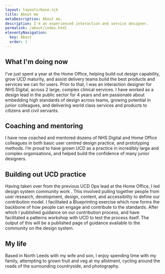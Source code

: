 ```yaml
---
layout: layouts/base.njk
title: About me
metaDescription: About me.
description: I'm an experienced interaction and service designer.
permalink: /about/index.html
eleventyNavigation:
  key: About
  order: 1
---
```


## What I'm doing now

I’ve just spent a year at the Home Office, helping build out design capability, grow UCD maturity, and assist delivery teams build the best products and services we can for users. Prior to that, I was an interaction designer for NHS Digital, across 2 large, complex clinical services. I have worked as a design lead in the public sector for 4 years and am passionate about embedding high standards of design across teams, growing potential in junior colleagues, and delivering world class services and products to citizens and civil servants.

## Coaching and mentoring

I have now coached and mentored dozens of NHS Digital and Home Office colleagues in both basic user centred design practice, and prototyping methods. I’m proud to have grown UCD as a practice in incredibly large and complex organisations, and helped build the confidence of many junior designers.

## Building out UCD practice

Having taken over from the previous UCD Ops lead at the Home Office, I led design system community work . This involved pulling together people from user research, development, design, content, and accessibility to define our contribution model. I facilitated a Blueprinting exercise which now forms the backbone of how people can engage and contribute to the standards. After which I published guidance on our contribution process, and have facilitated a patterns workshop with UCD to test the process itself. The output of this will be a published page of guidance available to the community on the design system. 

## My life

Based in North Leeds with my wife and son, I enjoy spending time with my family, attempting to grown fruit and veg at my allotment, cycling around the roads of the surrounding countryside, and photography.